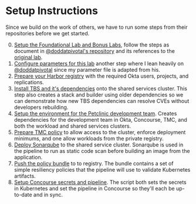 # Setup Instructions

Since we build on the work of others, we have to run some steps from 
their repositories before we get started.

0. [Setup the Foundational Lab and Bonus Labs](https://github.com/doddatpivotal/tkg-lab-e2e-adaptation/blob/main/00-tkg-lab-foundation.md), 
   follow the steps as document in [@doddatpivotal's repository](https://github.com/doddatpivotal/tkg-lab-e2e-adaptation) and its
   references to the [original lab](https://github.com/Tanzu-Solutions-Engineering/tkg-lab).
1. [Configure parameters for this lab](01-lab-parameter-setup.md) another step
   where I lean heavily on [@doddatpivotal](https://github.com/doddatpivotal) since 
   my parameter file is adapted from his.
2. [Prepare your Harbor registry](02-prepare-registry.md) with the required 
   Okta users, projects, and replications.
3. [Install TBS and it's dependencies](03-install-tbs.md) onto the shared 
   services cluster. This step also creates a stack and builder using older 
   dependencies so we can demonstrate how new TBS dependencies can resolve CVEs without 
   developers rebuilding.
4. [Setup the environment for the Petclinic development team](04-setup-team.md). 
   Creates dependencies for the development team in Okta, Concourse, TMC, and both 
   the workload and shared services clusters.
5. [Prepare TMC policy](05-prepare-tmc-policy.md) to allow access to the cluster, 
   enforce deployment minimums, and one allow workloads from the private registry.
6. [Deploy Sonarqube](06-deploy-sonarqube.md) to the shared service cluster. 
   Sonarqube is used in the pipeline to run as static code scan before building an 
   image from the application.
7. [Push the policy bundle](07-push-policy-bundle.md) to to registry. The bundle
   contains a set of simple resiliency policies that the pipeline will use to
   validate Kubernetes artifacts.
8. [Setup Concourse secrets and pipeline](08-set-pipeline.md). The script 
   both sets the secrets in Kubernetes and set the pipeline in Concourse so they'll
   each be up-to-date and in sync.

